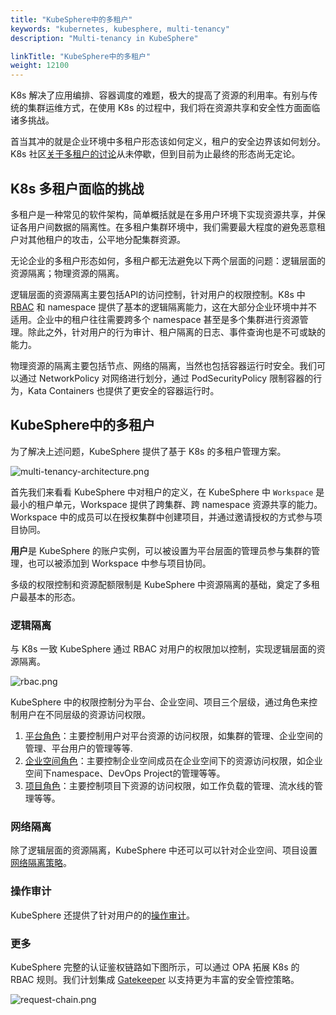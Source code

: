 ```yaml
---
title: "KubeSphere中的多租户"
keywords: "kubernetes, kubesphere, multi-tenancy"
description: "Multi-tenancy in KubeSphere"

linkTitle: "KubeSphere中的多租户"
weight: 12100
---
```



K8s 解决了应用编排、容器调度的难题，极大的提高了资源的利用率。有别与传统的集群运维方式，在使用 K8s 的过程中，我们将在资源共享和安全性方面面临诸多挑战。

首当其冲的就是企业环境中多租户形态该如何定义，租户的安全边界该如何划分。K8s 社区[关于多租户的讨论](https://docs.google.com/document/d/1fj3yzmeU2eU8ZNBCUJG97dk_wC7228-e_MmdcmTNrZY)从未停歇，但到目前为止最终的形态尚无定论。

## K8s 多租户面临的挑战

多租户是一种常见的软件架构，简单概括就是在多用户环境下实现资源共享，并保证各用户间数据的隔离性。在多租户集群环境中，我们需要最大程度的避免恶意租户对其他租户的攻击，公平地分配集群资源。

无论企业的多租户形态如何，多租户都无法避免以下两个层面的问题：逻辑层面的资源隔离；物理资源的隔离。

逻辑层面的资源隔离主要包括API的访问控制，针对用户的权限控制。K8s 中 [RBAC](https://kubernetes.io/docs/reference/access-authn-authz/rbac/) 和 namespace 提供了基本的逻辑隔离能力，这在大部分企业环境中并不适用。企业中的租户往往需要跨多个 namespace 甚至是多个集群进行资源管理。除此之外，针对用户的行为审计、租户隔离的日志、事件查询也是不可或缺的能力。

物理资源的隔离主要包括节点、网络的隔离，当然也包括容器运行时安全。我们可以通过 NetworkPolicy 对网络进行划分，通过 PodSecurityPolicy 限制容器的行为，Kata Containers 也提供了更安全的容器运行时。

## KubeSphere中的多租户

为了解决上述问题，KubeSphere 提供了基于 K8s 的多租户管理方案。

![multi-tenancy-architecture.png](/images/docs/access-control-and-account-management/multi-tenancy-architecture.png)

首先我们来看看 KubeSphere 中对租户的定义，在 KubeSphere 中 `Workspace` 是最小的租户单元，Workspace 提供了跨集群、跨 namespace 资源共享的能力。Workspace 中的成员可以在授权集群中创建项目，并通过邀请授权的方式参与项目协同。

**用户**是 KubeSphere 的账户实例，可以被设置为平台层面的管理员参与集群的管理，也可以被添加到 Workspace 中参与项目协同。

多级的权限控制和资源配额限制是 KubeSphere 中资源隔离的基础，奠定了多租户最基本的形态。

### 逻辑隔离

与 K8s 一致 KubeSphere 通过 RBAC 对用户的权限加以控制，实现逻辑层面的资源隔离。

![rbac.png](/images/docs/access-control-and-account-management/rbac.png)

KubeSphere 中的权限控制分为平台、企业空间、项目三个层级，通过角色来控制用户在不同层级的资源访问权限。

1. [平台角色](/docs/quick-start/create-workspace-and-project)：主要控制用户对平台资源的访问权限，如集群的管理、企业空间的管理、平台用户的管理等等.
2. [企业空间角色](/docs/workspace-administration/role-and-member-management)：主要控制企业空间成员在企业空间下的资源访问权限，如企业空间下namespace、DevOps Project的管理等等。
3. [项目角色](/docs/project-administration/role-and-member-management)：主要控制项目下资源的访问权限，如工作负载的管理、流水线的管理等等。



### 网络隔离

除了逻辑层面的资源隔离，KubeSphere 中还可以可以针对企业空间、项目设置[网络隔离策略](/docs/pluggable-components/network-policy/)。

### 操作审计

KubeSphere 还提供了针对用户的的[操作审计](/docs/pluggable-components/auditing-logs/)。

### 更多

KubeSphere 完整的认证鉴权链路如下图所示，可以通过 OPA 拓展 K8s 的 RBAC 规则。我们计划集成 [Gatekeeper](https://github.com/open-policy-agent/gatekeeper) 以支持更为丰富的安全管控策略。

![request-chain.png](/images/docs/access-control-and-account-management/request-chain.jpg)
